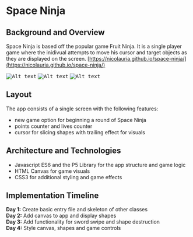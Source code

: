 # Space Ninja

## Background and Overview
Space Ninja is based off the popular game Fruit Ninja. It is a single player game where the inidivual attempts to move his cursor and target objects as they are displayed on the screen. [https://nicolauria.github.io/space-ninja/](https://nicolauria.github.io/space-ninja/)

<kbd>![Alt text](images/space-chop-homepage.png?s=50)</kbd>
<kbd>![Alt text](images/space-chop-game-view.png?s=50)</kbd>
<kbd>![Alt text](images/space-chop-final-score.png?s=50)</kbd>

## Layout
The app consists of a single screen with the following features:
* new game option for beginning a round of Space Ninja
* points counter and lives counter
* cursor for slicing shapes with trailing effect for visuals

## Architecture and Technologies
* Javascript ES6 and the P5 Library for the app structure and game logic
* HTML Canvas for game visuals
* CSS3 for additional styling and game effects

## Implementation Timeline
**Day 1:** Create basic entry file and skeleton of other classes<br />
**Day 2:** Add canvas to app and display shapes<br />
**Day 3:** Add functionality for sword swipe and shape destruction<br />
**Day 4:** Style canvas, shapes and game controls<br />
